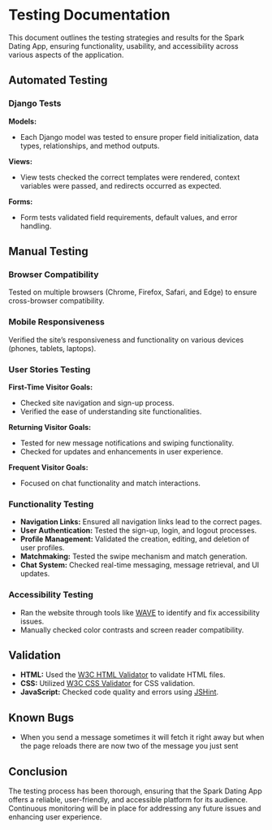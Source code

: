 
# Testing Documentation

This document outlines the testing strategies and results for the Spark Dating App, ensuring functionality, usability, and accessibility across various aspects of the application.

## Automated Testing

### Django Tests

**Models:**
- Each Django model was tested to ensure proper field initialization, data types, relationships, and method outputs.

**Views:**
- View tests checked the correct templates were rendered, context variables were passed, and redirects occurred as expected.

**Forms:**
- Form tests validated field requirements, default values, and error handling.

## Manual Testing

### Browser Compatibility
Tested on multiple browsers (Chrome, Firefox, Safari, and Edge) to ensure cross-browser compatibility.

### Mobile Responsiveness
Verified the site’s responsiveness and functionality on various devices (phones, tablets, laptops).

### User Stories Testing

**First-Time Visitor Goals:**
- Checked site navigation and sign-up process.
- Verified the ease of understanding site functionalities.

**Returning Visitor Goals:**
- Tested for new message notifications and swiping functionality.
- Checked for updates and enhancements in user experience.

**Frequent Visitor Goals:**
- Focused on chat functionality and match interactions.

### Functionality Testing

- **Navigation Links:** Ensured all navigation links lead to the correct pages.
- **User Authentication:** Tested the sign-up, login, and logout processes.
- **Profile Management:** Validated the creation, editing, and deletion of user profiles.
- **Matchmaking:** Tested the swipe mechanism and match generation.
- **Chat System:** Checked real-time messaging, message retrieval, and UI updates.

### Accessibility Testing

- Ran the website through tools like [WAVE](https://wave.webaim.org/) to identify and fix accessibility issues.
- Manually checked color contrasts and screen reader compatibility.

## Validation

- **HTML:** Used the [W3C HTML Validator](https://validator.w3.org/) to validate HTML files.
- **CSS:** Utilized [W3C CSS Validator](https://jigsaw.w3.org/css-validator/) for CSS validation.
- **JavaScript:** Checked code quality and errors using [JSHint](https://jshint.com/).

## Known Bugs

- When you send a message sometimes it will fetch it right away but when the page 
 reloads there are now two of the message you just sent 

## Conclusion

The testing process has been thorough, ensuring that the Spark Dating App offers a reliable, user-friendly, and accessible platform for its audience. Continuous monitoring will be in place for addressing any future issues and enhancing user experience.
